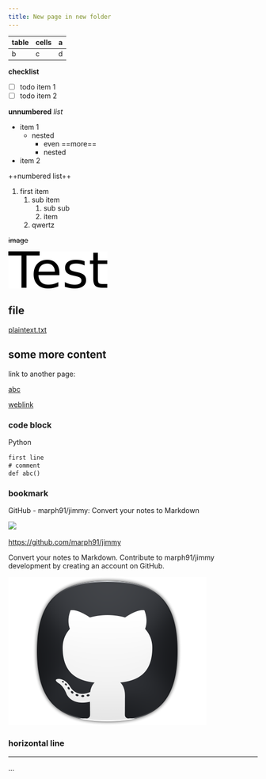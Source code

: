 ```yaml
---
title: New page in new folder
---
```


| table | cells | a   |
|-------|-------|-----|
| b     | c     | d   |

  

**checklist**

-   [ ] todo item 1
-   [ ] todo item 2

**unnumbered** *list*

-   item 1
    -   nested
        -   even ==more==
        -   nested
-   item 2

++numbered list++

1.  first item
    1.  sub item
        1.  sub sub
        2.  item
    2.  qwertz

~~image~~

![e1GHfrAAh4S96o7k.png](./e1GHfrAAh4S96o7k.png)

  

## file

[plaintext.txt](./XfOyFr3jQ92lni7u.txt)

  

## some more content

link to another page:

[abc](<./New page.md>)

[weblink](https://github.com/marph91/jimmy)

### code block

Python

```
first line
# comment
def abc()
```

  

### bookmark



GitHub - marph91/jimmy: Convert your notes to Markdown



![](https://github.com/fluidicon.png)

https://github.com/marph91/jimmy

Convert your notes to Markdown. Contribute to marph91/jimmy development by creating an account on GitHub.

![fhV0eOXTt9oJe7Zt.png](./fhV0eOXTt9oJe7Zt.png)

### horizontal line

------------------------------------------------------------------------

...